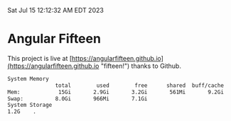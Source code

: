 Sat Jul 15 12:12:32 AM EDT 2023

# Angular Fifteen


This project is live at [https://angularfifteen.github.io](https://angularfifteen.github.io "fifteen!") thanks to Github.

```bash
System Memory
               total        used        free      shared  buff/cache   available
Mem:            15Gi       2.9Gi       3.2Gi       561Mi       9.2Gi        11Gi
Swap:          8.0Gi       966Mi       7.1Gi
System Storage
1.2G	.
```
```bash
